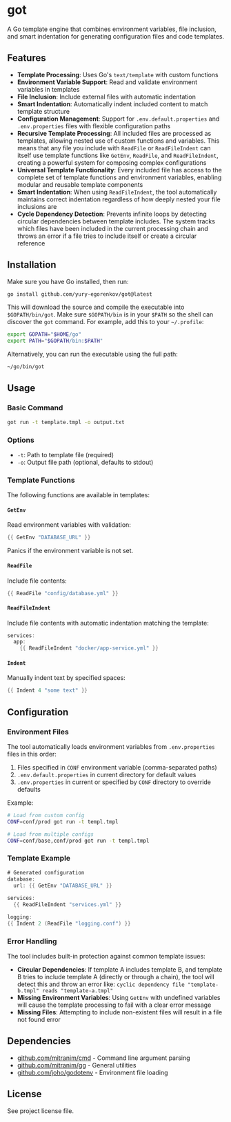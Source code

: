 # got

A Go template engine that combines environment variables, file inclusion, and smart indentation for generating configuration files and code templates.

## Features

- **Template Processing**: Uses Go's `text/template` with custom functions
- **Environment Variable Support**: Read and validate environment variables in templates
- **File Inclusion**: Include external files with automatic indentation
- **Smart Indentation**: Automatically indent included content to match template structure
- **Configuration Management**: Support for `.env.default.properties` and `.env.properties` files with flexible configuration paths
- **Recursive Template Processing**: All included files are processed as templates, allowing nested use of custom functions and variables. This means that any file you include with `ReadFile` or `ReadFileIndent` can itself use template functions like `GetEnv`, `ReadFile`, and `ReadFileIndent`, creating a powerful system for composing complex configurations
- **Universal Template Functionality**: Every included file has access to the complete set of template functions and environment variables, enabling modular and reusable template components
- **Smart Indentation**: When using `ReadFileIndent`, the tool automatically maintains correct indentation regardless of how deeply nested your file inclusions are
- **Cycle Dependency Detection**: Prevents infinite loops by detecting circular dependencies between template includes. The system tracks which files have been included in the current processing chain and throws an error if a file tries to include itself or create a circular reference

## Installation

Make sure you have Go installed, then run:

```bash
go install github.com/yury-egorenkov/got@latest
```

This will download the source and compile the executable into `$GOPATH/bin/got`. Make sure `$GOPATH/bin` is in your `$PATH` so the shell can discover the `got` command. For example, add this to your `~/.profile`:

```bash
export GOPATH="$HOME/go"
export PATH="$GOPATH/bin:$PATH"
```

Alternatively, you can run the executable using the full path:

```bash
~/go/bin/got
```

## Usage

### Basic Command

```bash
got run -t template.tmpl -o output.txt
```

### Options

- `-t`: Path to template file (required)
- `-o`: Output file path (optional, defaults to stdout)

### Template Functions

The following functions are available in templates:

#### `GetEnv`
Read environment variables with validation:
```go
{{ GetEnv "DATABASE_URL" }}
```
Panics if the environment variable is not set.

#### `ReadFile`
Include file contents:
```go
{{ ReadFile "config/database.yml" }}
```

#### `ReadFileIndent`
Include file contents with automatic indentation matching the template:
```go
services:
  app:
    {{ ReadFileIndent "docker/app-service.yml" }}
```

#### `Indent`
Manually indent text by specified spaces:
```go
{{ Indent 4 "some text" }}
```

## Configuration

### Environment Files

The tool automatically loads environment variables from `.env.properties` files in this order:

1. Files specified in `CONF` environment variable (comma-separated paths)
2. `.env.default.properties` in current directory for default values
3. `.env.properties` in current or specified by `CONF` directory to override defaults

Example:
```bash
# Load from custom config
CONF=conf/prod got run -t templ.tmpl

# Load from multiple configs
CONF=conf/base,conf/prod got run -t templ.tmpl
```

### Template Example

```go
# Generated configuration
database:
  url: {{ GetEnv "DATABASE_URL" }}
  
services:
  {{ ReadFileIndent "services.yml" }}

logging:
{{ Indent 2 (ReadFile "logging.conf") }}
```

### Error Handling

The tool includes built-in protection against common template issues:

- **Circular Dependencies**: If template A includes template B, and template B tries to include template A (directly or through a chain), the tool will detect this and throw an error like: `cyclic dependency file "template-b.tmpl" reads "template-a.tmpl"`
- **Missing Environment Variables**: Using `GetEnv` with undefined variables will cause the template processing to fail with a clear error message
- **Missing Files**: Attempting to include non-existent files will result in a file not found error

## Dependencies

- [github.com/mitranim/cmd](https://github.com/mitranim/cmd) - Command line argument parsing
- [github.com/mitranim/gg](https://github.com/mitranim/gg) - General utilities
- [github.com/joho/godotenv](https://github.com/joho/godotenv) - Environment file loading

## License

See project license file.